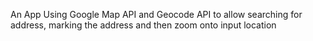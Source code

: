 An App Using Google Map API and Geocode API to allow searching for address, marking the address and then zoom onto input location
